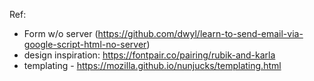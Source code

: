 


Ref:

- Form w/o server (https://github.com/dwyl/learn-to-send-email-via-google-script-html-no-server)
- design inspiration: https://fontpair.co/pairing/rubik-and-karla
- templating - https://mozilla.github.io/nunjucks/templating.html

